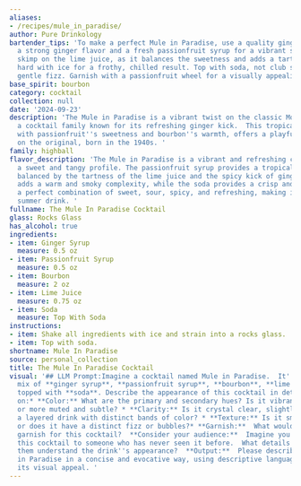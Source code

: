 ```yaml
---
aliases:
- /recipes/mule_in_paradise/
author: Pure Drinkology
bartender_tips: 'To make a perfect Mule in Paradise, use a quality ginger syrup with
  a strong ginger flavor and a fresh passionfruit syrup for a vibrant sweetness. Don''t
  skimp on the lime juice, as it balances the sweetness and adds a tart edge. Shake
  hard with ice for a frothy, chilled result. Top with soda, not club soda, for a
  gentle fizz. Garnish with a passionfruit wheel for a visually appealing touch.  '
base_spirit: bourbon
category: cocktail
collection: null
date: '2024-09-23'
description: 'The Mule in Paradise is a vibrant twist on the classic Moscow Mule,
  a cocktail family known for its refreshing ginger kick.  This tropical adaptation,
  with passionfruit''s sweetness and bourbon''s warmth, offers a playful, modern take
  on the original, born in the 1940s. '
family: highball
flavor_description: 'The Mule in Paradise is a vibrant and refreshing cocktail with
  a sweet and tangy profile. The passionfruit syrup provides a tropical sweetness
  balanced by the tartness of the lime juice and the spicy kick of ginger syrup. Bourbon
  adds a warm and smoky complexity, while the soda provides a crisp and bubbly finish.  It''s
  a perfect combination of sweet, sour, spicy, and refreshing, making it a delightful
  summer drink. '
fullname: The Mule In Paradise Cocktail
glass: Rocks Glass
has_alcohol: true
ingredients:
- item: Ginger Syrup
  measure: 0.5 oz
- item: Passionfruit Syrup
  measure: 0.5 oz
- item: Bourbon
  measure: 2 oz
- item: Lime Juice
  measure: 0.75 oz
- item: Soda
  measure: Top With Soda
instructions:
- item: Shake all ingredients with ice and strain into a rocks glass.
- item: Top with soda.
shortname: Mule In Paradise
source: personal_collection
title: The Mule In Paradise Cocktail
visual: '## LLM Prompt:Imagine a cocktail named Mule in Paradise.  It''s a vibrant
  mix of **ginger syrup**, **passionfruit syrup**, **bourbon**, **lime juice**, and
  topped with **soda**. Describe the appearance of this cocktail in detail, focusing
  on:* **Color:** What are the primary and secondary hues? Is it vibrant and bright,
  or more muted and subtle? * **Clarity:** Is it crystal clear, slightly cloudy, or
  a layered drink with distinct bands of color? * **Texture:** Is it smooth and silky,
  or does it have a distinct fizz or bubbles?* **Garnish:**  What would be the perfect
  garnish for this cocktail?  **Consider your audience:**  Imagine you are describing
  this cocktail to someone who has never seen it before.  What details would help
  them understand the drink''s appearance?  **Output:**  Please describe the Mule
  in Paradise in a concise and evocative way, using descriptive language to capture
  its visual appeal. '
---
```



